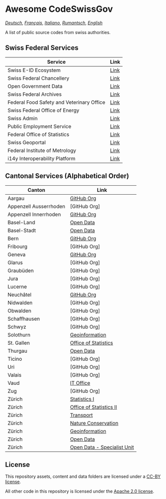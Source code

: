 # Awesome CodeSwissGov

_[Deutsch](./README.de.md)_, _[Français](./README.fr.md)_, _[Italiano](./README.it.md)_, _[Rumantsch](./README.rm.md)_, _[English](./README.md)_

A list of public source codes from swiss authorities.

## Swiss Federal Services

<!-- BEGIN FEDERAL LIST -->

|Service|Link|
|-------|----|
Swiss E-ID Ecosystem|[Link](https://github.com/e-id-admin)
Swiss Federal Chancellery|[Link](https://github.com/swiss)
Open Government Data|[Link](https://github.com/ogdch)
Swiss Federal Archives|[Link](https://github.com/SwissFederalArchives)
Federal Food Safety and Veterinary Office|[Link](https://github.com/BLV-OSAV-USAV)
Swiss Federal Office of Energy|[Link](https://github.com/SFOE)
Swiss Admin|[Link](https://github.com/admin-ch)
Public Employment Service|[Link](https://github.com/alv-ch)
Federal Office of Statistics|[Link](https://github.com/BFS-SHS-MSAS)
Swiss Geoportal|[Link](https://github.com/geoadmin)
Federal Institute of Metrology|[Link](https://github.com/metas-ch)
i14y Interoperability Platform|[Link](https://github.com/I14Y-ch)

<!-- END FEDERAL LIST -->

## Cantonal Services (Alphabetical Order)

<!-- BEGIN CANTONAL LIST -->

|Canton|Link|
|------|----|
Aargau|[GitHub Org](https://github.com/kanton-aargau)
Appenzell Ausserrhoden|[GitHub Org]
Appenzell Innerrhoden|[GitHub Org](https://github.com/KTAI-GIS)
Basel-Land|[Open Data](https://github.com/ogd-bl)
Basel-Stadt|[Open Data](https://github.com/opendatabs)
Bern|[GitHub Org](https://github.com/kanton-bern)
Fribourg|[GitHub Org]
Geneva|[GitHub Org](https://github.com/republique-et-canton-de-geneve)
Glarus|[GitHub Org]
Graubüden|[GitHub Org]
Jura|[GitHub Org]
Lucerne|[GitHub Org]
Neuchâtel|[GitHub Org](https://github.com/sitn)
Nidwalden|[GitHub Org]
Obwalden|[GitHub Org]
Schaffhausen|[GitHub Org]
Schwyz|[GitHub Org]
Solothurn|[Geoinformation](https://github.com/sogis)
St. Gallen|[Office of Statistics](https://github.com/statistikSG)
Thurgau|[Open Data](https://github.com/ogdtg)
Ticino|[GitHub Org]
Uri|[GitHub Org]
Valais|[GitHub Org]
Vaud|[IT Office](https://github.com/dsi-vd)
Zug|[GitHub Org]
Zürich|[Statistics I](https://github.com/statistikstadtzuerich)
Zürich|[Office of Statistics II](https://github.com/statistikZH)
Zürich|[Transport](https://github.com/VerkehrsbetriebeZuerich)
Zürich|[Nature Conservation](https://github.com/FNSKtZH)
Zürich|[Geoinformation](https://github.com/gisktzh)
Zürich|[Open Data](https://github.com/opendatazurich)
Zürich|[Open Data - Specialist Unit](https://github.com/openZH)

<!-- END CANTONAL LIST -->

## License 

This repository assets, content and data folders are licensed under a [CC-BY license](./LICENSE). 

All other code in this repository is licensed under the [Apache 2.0 license](./LICENSE-CODE).